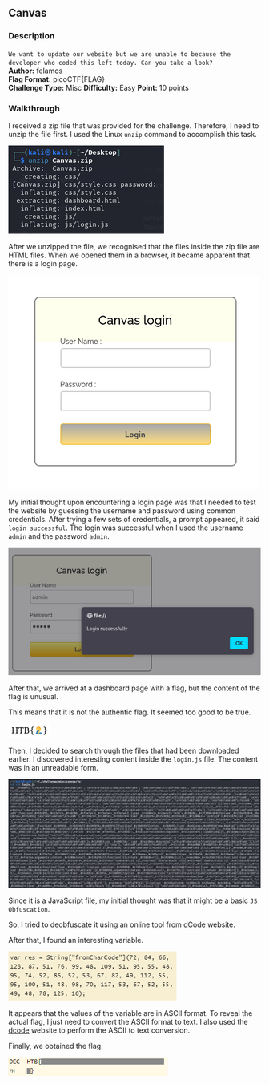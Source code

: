 ## Canvas
### Description
`We want to update our website but we are unable to because the developer who coded this left today. Can you take a look?`   
**Author:** felamos  
**Flag Format:** picoCTF{FLAG}   
**Challenge Type:** Misc
**Difficulty:** Easy
**Point:** 10 points

### Walkthrough
I received a zip file that was provided for the challenge. Therefore, I need to unzip the file first. I used the Linux `unzip` command to accomplish this task.

![Unzip file](images/unzip.png)

After we unzipped the file, we recognised that the files inside the zip file are HTML files. When we opened them in a browser, it became apparent that there is a login page.

![Login page](images/login.png)

My initial thought upon encountering a login page was that I needed to test the website by guessing the username and password using common credentials. After trying a few sets of credentials, a prompt appeared, it said `login successful`. The login was successful when I used the username `admin` and the password `admin`.

![Login success](images/login-success.png)

After that, we arrived at a dashboard page with a flag, but the content of the flag is unusual. 

This means that it is not the authentic flag. It seemed too good to be true.

![Fake flag](images/fake-flag.png)

Then, I decided to search through the files that had been downloaded earlier. I discovered interesting content inside the `login.js` file. The content was in an unreadable form.

![Javascript file](images/js-file.png)

Since it is a JavaScript file, my initial thought was that it might be a basic `JS Obfuscation`.

So, I tried to deobfuscate it using an online tool from [dCode](https://www.dcode.fr/javascript-unobfuscator) website.

After that, I found an interesting variable.

![res](images/res.png)

It appears that the values of the variable are in ASCII format. To reveal the actual flag, I just need to convert the ASCII format to text. I also used the [dcode](https://www.dcode.fr/ascii-code) website to perform the ASCII to text conversion.

Finally, we obtained the flag.

![flag](images/flag.png)




